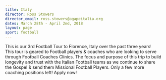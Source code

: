 ```yaml
---
title: Italy
director: Ross Stowers
director_email: ross.stowers@agapeitalia.org
dates: March 28th - April 2nd, 2018
layout: page
sport: football
---
```

This is our 3rd Football Tour to Florence, Italy over the past three years! This tour is geared to Football players & coaches who are looking to serve through Football Coaches Clinics. The focus and purpose of this trip to build longevity and trust with the Italian Football teams as we continue to share the Gospel & send them Missional Football Players. Only a few more coaching positions left! Apply now!